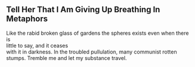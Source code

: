 Tell Her That I Am Giving Up Breathing In Metaphors
---------------------------------------------------
Like the rabid broken glass of gardens the spheres exists even when there is  
little to say, and it ceases  
with it in darkness. In the troubled pullulation, many communist rotten stumps. Tremble me and let my substance travel.  
